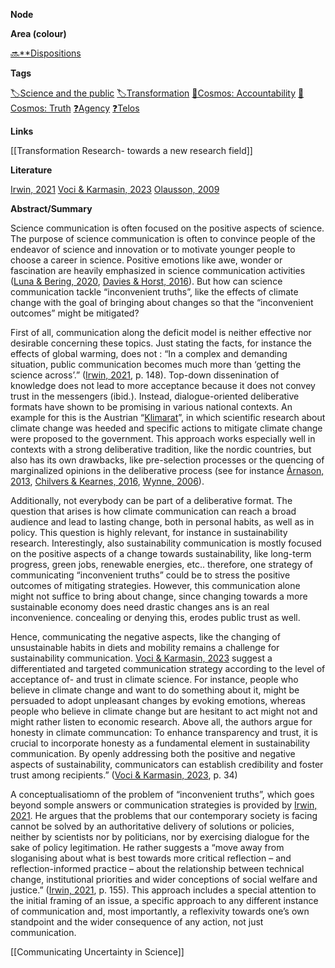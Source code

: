 **Node**

**Area (colour)**

[🔜**Dispositions](https://lean-sphynx-49b.notion.site/Dispositions-643694169fc74442b2bf3aeb9a528712?pvs=21)

**Tags**

[🏷️Science and the public](https://lean-sphynx-49b.notion.site/Science-and-the-public-0e97862561e84379a6fa9cf93b90ab2b?pvs=21) [🏷️Transformation](https://lean-sphynx-49b.notion.site/Transformation-c825df3a3ea24aaa8ac73609436bae7f?pvs=21) [🌌Cosmos: Accountability](https://lean-sphynx-49b.notion.site/Cosmos-Accountability-d4c5602b14234f37b493f1133e177038?pvs=21) [🌌Cosmos: Truth](https://lean-sphynx-49b.notion.site/Cosmos-Truth-af34d1903e934f1b989baa138fdfecc6?pvs=21) [❓Agency](https://lean-sphynx-49b.notion.site/Kind-11587210186680929d30e9ac15b3534c?pvs=21) [❓Telos](https://lean-sphynx-49b.notion.site/Telos-11587210186680608bc3ecc5d1ba5772?pvs=21)

**Links**

[[Transformation Research- towards a new research field]]

**Literature**

[Irwin, 2021](https://lean-sphynx-49b.notion.site/Irwin-2021-1af841ee9ae2474ca3e02e81a7fe9744?pvs=21) [Voci & Karmasin, 2023](https://lean-sphynx-49b.notion.site/Voci-Karmasin-2023-6446c6c8fedb470290f6c12f1d1b4466?pvs=21) [Olausson, 2009](https://lean-sphynx-49b.notion.site/Olausson-2009-e0b9b44e2d934345b86af426fe4404f5?pvs=21)

**Abstract/Summary**

Science communication is often focused on the positive aspects of science. The purpose of science communication is often to convince people of the endeavor of science and innovation or to motivate younger people to choose a career in science. Positive emotions like awe, wonder or fascination are heavily emphasized in science communication activities ([Luna & Bering, 2020](https://lean-sphynx-49b.notion.site/Luna-Bering-2020-3118c2372c164199b899b86bf64481c0?pvs=21), [Davies & Horst, 2016](https://lean-sphynx-49b.notion.site/Davies-Horst-2016-d7ce925c7b334648a32b78f31367dcaa?pvs=21)). But how can science communication tackle “inconvenient truths”, like the effects of climate change with the goal of bringing about changes so that the “inconvenient outcomes” might be mitigated?

First of all, communication along the deficit model is neither effective nor desirable concerning these topics. Just stating the facts, for instance the effects of global warming, does not : “In a complex and demanding situation, public communication becomes much more than ‘getting the science across’.” ([Irwin, 2021](https://lean-sphynx-49b.notion.site/Irwin-2021-1af841ee9ae2474ca3e02e81a7fe9744?pvs=21), p. 148). Top-down dissenination of knowledge does not lead to more acceptance because it does not convey trust in the messengers (ibid.). Instead, dialogue-oriented deliberative formats have shown to be promising in various national contexts. An example for this is the Austrian “[Klimarat](https://klimarat.org/)”, in which scientific research about climate change was heeded and specific actions to mitigate climate change were proposed to the government. This approach works especially well in contexts with a strong deliberative tradition, like the nordic countries, but also has its own drawbacks, like pre-selection processes or the quencing of marginalized opinions in the deliberative process (see for instance [Árnason, 2013](https://lean-sphynx-49b.notion.site/rnason-2013-2ad56054964d436f9ff068ff0eb582ac?pvs=21), [Chilvers & Kearnes, 2016](https://lean-sphynx-49b.notion.site/Chilvers-Kearnes-2016-10e2cf11b8324bd3bbbd405fdc61d782?pvs=21), [Wynne, 2006](https://lean-sphynx-49b.notion.site/Wynne-2006-fff87210186681eba73dd9ce0b102dbd?pvs=21)).

Additionally, not everybody can be part of a deliberative format. The question that arises is how climate communication can reach a broad audience and lead to lasting change, both in personal habits, as well as in policy. This question is highly relevant, for instance in sustainability research. Interestingly, also sustainability communication is mostly focused on the positive aspects of a change towards sustainability, like long-term progress, green jobs, renewable energies, etc.. therefore, one strategy of communicating “inconvenient truths” could be to stress the positive outcomes of mitigating strategies. However, this communication alone might not suffice to bring about change, since changing towards a more sustainable economy does need drastic changes ans is an real inconvenience. concealing or denying this, erodes public trust as well.

Hence, communicating the negative aspects, like the changing of unsustainable habits in diets and mobility remains a challenge for sustainability communication. [Voci & Karmasin, 2023](https://lean-sphynx-49b.notion.site/Voci-Karmasin-2023-6446c6c8fedb470290f6c12f1d1b4466?pvs=21) suggest a differentiated and targeted communication strategy according to the level of acceptance of- and trust in climate science. For instance, people who believe in climate change and want to do something about it, might be persuaded to adopt unpleasant changes by evoking emotions, whereas people who believe in climate change but are hesitant to act might not and might rather listen to economic research. Above all, the authors argue for honesty in climate communcation: To enhance transparency and trust, it is crucial to incorporate honesty as a fundamental element in sustainability communication. By openly addressing both the positive and negative aspects of sustainability, communicators can establish credibility and foster trust among recipients.” ([Voci & Karmasin, 2023](https://lean-sphynx-49b.notion.site/Voci-Karmasin-2023-6446c6c8fedb470290f6c12f1d1b4466?pvs=21), p. 34)

A conceptualisatiomn of the problem of “inconvenient truths”, which goes beyond somple answers or communication strategies is provided by [Irwin, 2021](https://lean-sphynx-49b.notion.site/Irwin-2021-1af841ee9ae2474ca3e02e81a7fe9744?pvs=21). He argues that the problems that our contemporary society is facing cannot be solved by an authoritative delivery of solutions or policies, neither by scientists nor by politicians, nor by exercising dialogue for the sake of policy legitimation. He rather suggests a “move away from sloganising about what is best towards more critical reflection – and reflection-informed practice – about the relationship between technical change, institutional priorities and wider conceptions of social welfare and justice.” ([Irwin, 2021](https://lean-sphynx-49b.notion.site/Irwin-2021-1af841ee9ae2474ca3e02e81a7fe9744?pvs=21), p. 155). This approach includes a special attention to the initial framing of an issue, a specific approach to any different instance of communication and, most importantly, a reflexivity towards one’s own standpoint and the wider consequence of any action, not just communication.

  

[[Communicating Uncertainty in Science]]